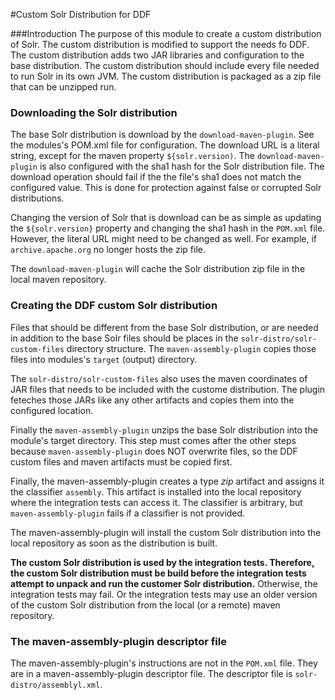#Custom Solr Distribution for DDF

###Introduction
The purpose of this module to create a custom distribution of Solr. The custom distribution is modified 
to support the needs fo DDF. The custom distribution adds two JAR libraries and configuration
to the base distribution. The custom distribution should include every file needed to run Solr in
its own JVM. The custom distribution is packaged as a zip file that can be unzipped run.

### Downloading the Solr distribution
The base Solr distribution is download by the `download-maven-plugin`. See the 
modules's POM.xml file for configuration. The download URL is a literal string,
except for the maven property `${solr.version)`. The `download-maven-plugin`
is also configured with the sha1 hash for the Solr distribution file. The download operation
should fail if the the file's sha1 does not match the configured value. This is done 
for protection against false or corrupted Solr distributions.

Changing the version of Solr that is download can be as simple as updating the 
`${solr.version}` property and changing the sha1 hash in the `POM.xml` file. However, 
the literal URL might need to be changed as well. 
For example, if `archive.apache.org` no longer hosts the zip file.

The `download-maven-plugin` will cache the Solr distribution zip file in the local maven 
repository. 

### Creating the DDF custom Solr distribution
Files that should be different from the base Solr distribution, or are needed in addition
to the base Solr files should be places in the `solr-distro/solr-custom-files` 
directory structure. The `maven-assembly-plugin` copies those files into modules's `target` (output)
directory. 

The `solr-distro/solr-custom-files` also uses the maven coordinates of JAR files that needs to be 
included with the custome distribution. The plugin feteches those JARs like any other artifacts 
and copies them into the configured location.

Finally the `maven-assembly-plugin` unzips the base Solr distribution into the 
module's target directory. This step must comes after the other steps because 
`maven-assembly-plugin` does NOT overwrite files, so the DDF custom files 
and maven artifacts must be copied first. 

Finally, the maven-assembly-plugin creates a type _zip_ artifact and assigns it the 
classifier `assembly`. This artifact is installed into the local repository where the 
integration tests can access it. The classifier is arbitrary, 
but `maven-assembly-plugin` fails if a classifier is not provided.

The maven-assembly-plugin will install the custom Solr distribution into the local repository as 
soon as the distribution is built.

**The custom Solr distribution is used by the integration tests. Therefore, the custom Solr distribution
 must be build before the integration tests attempt to unpack and run 
the customer Solr distribution.** Otherwise, the integration tests may fail. Or the integration 
tests may use an older version of the custom Solr distribution from the local (or a remote)
maven repository.

### The maven-assembly-plugin descriptor file
The maven-assembly-plugin's instructions are not in the `POM.xml` file. They are in a 
maven-assembly-plugin descriptor file. The descriptor file is `solr-distro/assemblyl.xml`.

